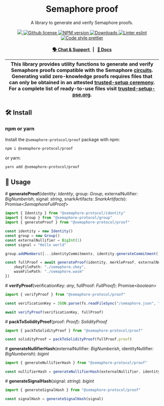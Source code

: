 <p align="center">
    <h1 align="center">
        Semaphore proof
    </h1>
    <p align="center">A library to generate and verify Semaphore proofs.</p>
</p>

<p align="center">
    <a href="https://github.com/semaphore-protocol/semaphore.js">
        <img src="https://img.shields.io/badge/project-semaphore.js-blue.svg?style=flat-square">
    </a>
    <a href="https://github.com/semaphore-protocol/semaphore.js/blob/main/packages/proof/LICENSE">
        <img alt="Github license" src="https://img.shields.io/github/license/semaphore-protocol/semaphore.js.svg?style=flat-square">
    </a>
    <a href="https://www.npmjs.com/package/@semaphore-protocol/proof">
        <img alt="NPM version" src="https://img.shields.io/npm/v/@semaphore-protocol/proof?style=flat-square" />
    </a>
    <a href="https://npmjs.org/package/@semaphore-protocol/proof">
        <img alt="Downloads" src="https://img.shields.io/npm/dm/@semaphore-protocol/proof.svg?style=flat-square" />
    </a>
    <a href="https://eslint.org/">
        <img alt="Linter eslint" src="https://img.shields.io/badge/linter-eslint-8080f2?style=flat-square&logo=eslint" />
    </a>
    <a href="https://prettier.io/">
        <img alt="Code style prettier" src="https://img.shields.io/badge/code%20style-prettier-f8bc45?style=flat-square&logo=prettier" />
    </a>
</p>

<div align="center">
    <h4>
        <a href="https://t.me/joinchat/B-PQx1U3GtAh--Z4Fwo56A">
            🗣️ Chat &amp; Support
        </a>
        <span>&nbsp;&nbsp;|&nbsp;&nbsp;</span>
        <a href="https://semaphore-protocol.github.io/semaphore.js/proof">
            📘 Docs
        </a>
    </h4>
</div>

| This library provides utility functions to generate and verify Semaphore proofs compatible with the Semaphore [circuits](https://github.com/semaphore-protocol/semaphore/tree/main/circuits). Generating valid zero-knowledge proofs requires files that can only be obtained in an attested [trusted-setup ceremony](https://storage.googleapis.com/trustedsetup-a86f4.appspot.com/semaphore/semaphore_top_index.html). For a complete list of ready-to-use files visit [trusted-setup-pse.org](http://www.trusted-setup-pse.org/). |
| ------------------------------------------------------------------------------------------------------------------------------------------------------------------------------------------------------------------------------------------------------------------------------------------------------------------------------------------------------------------------------------------------------------------------------------------------------------------------------------------------------------------------------------ |

## 🛠 Install

### npm or yarn

Install the `@semaphore-protocol/proof` package with npm:

```bash
npm i @semaphore-protocol/proof
```

or yarn:

```bash
yarn add @semaphore-protocol/proof
```

## 📜 Usage

\# **generateProof**(identity: _Identity_, group: _Group_, externalNullifier: _BigNumberish_, signal: _string_, snarkArtifacts: _SnarkArtifacts_): Promise\<_SemaphoreFullProof_>

```typescript
import { Identity } from "@semaphore-protocol/identity"
import { Group } from "@semaphore-protocol/group"
import { generateProof } from "@semaphore-protocol/proof"

const identity = new Identity()
const group = new Group()
const externalNullifier = BigInt(1)
const signal = "Hello world"

group.addMembers([...identityCommitments, identity.generateCommitment()])

const fullProof = await generateProof(identity, merkleProof, externalNullifier, signal, {
    zkeyFilePath: "./semaphore.zkey",
    wasmFilePath: "./semaphore.wasm"
})
```

\# **verifyProof**(verificationKey: _any_, fullProof: _FullProof_): Promise\<_boolean_>

```typescript
import { verifyProof } from "@semaphore-protocol/proof"

const verificationKey = JSON.parse(fs.readFileSync("/semaphore.json", "utf-8"))

await verifyProof(verificationKey, fullProof)
```

\# **packToSolidityProof**(proof: _Proof_): _SolidityProof_

```typescript
import { packToSolidityProof } from "@semaphore-protocol/proof"

const solidityProof = packToSolidityProof(fullProof.proof)
```

\# **generateNullifierHash**(externalNullifier: _BigNumberish_, identityNullifier: _BigNumberish_): _bigint_

```typescript
import { generateNullifierHash } from "@semaphore-protocol/proof"

const nullifierHash = generateNullifierHash(externalNullifier, identity.getNullifier())
```

\# **generateSignalHash**(signal: _string_): _bigint_

```typescript
import { generateSignalHash } from "@semaphore-protocol/proof"

const signalHash = generateSignalHash(signal)
```
